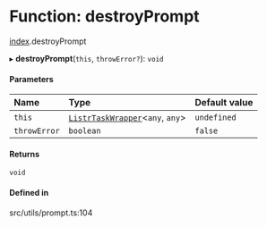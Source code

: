 # Function: destroyPrompt

[index](../modules/index.md).destroyPrompt

▸ **destroyPrompt**(`this`, `throwError?`): `void`

#### Parameters

| Name | Type | Default value |
| :------ | :------ | :------ |
| `this` | [`ListrTaskWrapper`](../classes/index.ListrTaskWrapper.md)<`any`, `any`\> | `undefined` |
| `throwError` | `boolean` | `false` |

#### Returns

`void`

#### Defined in

src/utils/prompt.ts:104
